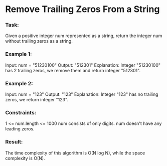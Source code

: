 # Remove Trailing Zeros From a String

### Task:

Given a positive integer num represented as a string, return the integer num without trailing zeros as a string.

### Example 1:

Input: num = "51230100"
Output: "512301"
Explanation: Integer "51230100" has 2 trailing zeros, we remove them and return integer "512301".

### Example 2:

Input: num = "123"
Output: "123"
Explanation: Integer "123" has no trailing zeros, we return integer "123".

### Constraints:

1 <= num.length <= 1000
num consists of only digits.
num doesn't have any leading zeros.

### Result:


The time complexity of this algorithm is O(N log N), while the space complexity is O(N).